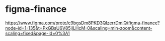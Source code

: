 # figma-finance


https://www.figma.com/proto/c9bgsDm8PKD3QIzerrDmiQ/figma-finance?node-id=1-135&t=PxGBsU6V85jILHcM-0&scaling=min-zoom&content-scaling=fixed&page-id=0%3A1
